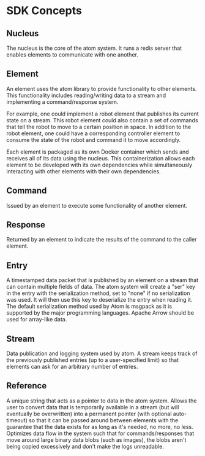 # SDK Concepts

## Nucleus
The nucleus is the core of the atom system. It runs a redis server that enables elements to communicate with one another.

## Element
An element uses the atom library to provide functionality to other elements. This functionality includes reading/writing data to a stream and implementing a command/response system.

For example, one could implement a robot element that publishes its current state on a stream. This robot element could also contain a set of commands that tell the robot to move to a certain position in space. In addition to the robot element, one could have a corresponding controller element to consume the state of the robot and command it to move accordingly.

Each element is packaged as its own Docker container which sends and receives all of its data using the nucleus. This containerization allows each element to be developed with its own dependencies while simultaneously interacting with other elements with their own dependencies.

## Command
Issued by an element to execute some functionality of another element.

## Response
Returned by an element to indicate the results of the command to the caller element.

## Entry
A timestamped data packet that is published by an element on a stream that can contain multiple fields of data. The atom system will create a "ser" key in the entry with the serialization method, set to "none" if no serialization was used. It will then use this key to deserialize the entry when reading it. The default serialization method used by Atom is msgpack as it is supported by the major programming languages. Apache Arrow should be used for array-like data.

## Stream
Data publication and logging system used by atom. A stream keeps track of the previously published entries (up to a user-specified limit) so that elements can ask for an arbitrary number of entries.

## Reference
A unique string that acts as a pointer to data in the atom system. Allows the
user to convert data that is temporarily available in a stream (but will
eventually be overwritten) into a permanent pointer (with optional auto-timeout)
so that it can be passed around between elements with the guarantee that the
data exists for as long as it's needed, no more, no less. Optimizes data flow
in the system such that for commands/responses that move around large binary
data blobs (such as images), the blobs aren't being copied excessively and don't
make the logs unreadable.
